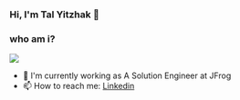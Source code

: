 ### Hi, I'm Tal Yitzhak 👋 ###


<h3>who am i?</h3>

<img src="https://raw.githubusercontent.com/khalby786/khalby786/master/GitHub%20header.png">

 - 🐸 I'm currently working as A Solution Engineer at JFrog
 - 📫 How to reach me: [Linkedin](https://www.linkedin.com/in/talyitzhak/)
